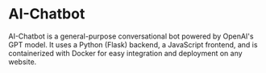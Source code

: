 # AI-Chatbot
AI-Chatbot is a general-purpose conversational bot powered by OpenAI's GPT model. It uses a Python (Flask) backend, a JavaScript frontend, and is containerized with Docker for easy integration and deployment on any website.
